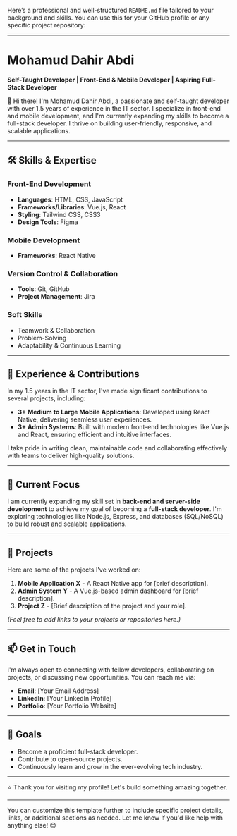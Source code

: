 Here’s a professional and well-structured `README.md` file tailored to your background and skills. You can use this for your GitHub profile or any specific project repository:

---

# Mohamud Dahir Abdi  
**Self-Taught Developer | Front-End & Mobile Developer | Aspiring Full-Stack Developer**

👋 Hi there! I'm Mohamud Dahir Abdi, a passionate and self-taught developer with over 1.5 years of experience in the IT sector. I specialize in front-end and mobile development, and I'm currently expanding my skills to become a full-stack developer. I thrive on building user-friendly, responsive, and scalable applications.

---

## 🛠️ **Skills & Expertise**

### Front-End Development  
- **Languages**: HTML, CSS, JavaScript  
- **Frameworks/Libraries**: Vue.js, React  
- **Styling**: Tailwind CSS, CSS3  
- **Design Tools**: Figma  

### Mobile Development  
- **Frameworks**: React Native  

### Version Control & Collaboration  
- **Tools**: Git, GitHub  
- **Project Management**: Jira  

### Soft Skills  
- Teamwork & Collaboration  
- Problem-Solving  
- Adaptability & Continuous Learning  

---

## 🚀 **Experience & Contributions**

In my 1.5 years in the IT sector, I've made significant contributions to several projects, including:  
- **3+ Medium to Large Mobile Applications**: Developed using React Native, delivering seamless user experiences.  
- **3+ Admin Systems**: Built with modern front-end technologies like Vue.js and React, ensuring efficient and intuitive interfaces.  

I take pride in writing clean, maintainable code and collaborating effectively with teams to deliver high-quality solutions.

---

## 🌱 **Current Focus**  
I am currently expanding my skill set in **back-end and server-side development** to achieve my goal of becoming a **full-stack developer**. I'm exploring technologies like Node.js, Express, and databases (SQL/NoSQL) to build robust and scalable applications.

---

## 📂 **Projects**  
Here are some of the projects I've worked on:  
1. **Mobile Application X** - A React Native app for [brief description].  
2. **Admin System Y** - A Vue.js-based admin dashboard for [brief description].  
3. **Project Z** - [Brief description of the project and your role].  

*(Feel free to add links to your projects or repositories here.)*

---

## 📫 **Get in Touch**  
I'm always open to connecting with fellow developers, collaborating on projects, or discussing new opportunities. You can reach me via:  
- **Email**: [Your Email Address]  
- **LinkedIn**: [Your LinkedIn Profile]  
- **Portfolio**: [Your Portfolio Website]  

---

## 🎯 **Goals**  
- Become a proficient full-stack developer.  
- Contribute to open-source projects.  
- Continuously learn and grow in the ever-evolving tech industry.  

---

⭐ Thank you for visiting my profile! Let's build something amazing together.  

---

You can customize this template further to include specific project details, links, or additional sections as needed. Let me know if you'd like help with anything else! 😊
